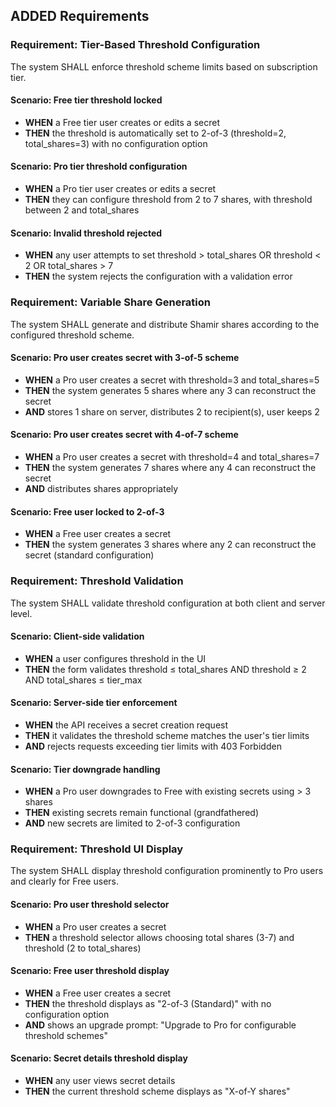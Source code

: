 ## ADDED Requirements

### Requirement: Tier-Based Threshold Configuration

The system SHALL enforce threshold scheme limits based on subscription tier.

#### Scenario: Free tier threshold locked
- **WHEN** a Free tier user creates or edits a secret
- **THEN** the threshold is automatically set to 2-of-3 (threshold=2, total_shares=3) with no configuration option

#### Scenario: Pro tier threshold configuration
- **WHEN** a Pro tier user creates or edits a secret
- **THEN** they can configure threshold from 2 to 7 shares, with threshold between 2 and total_shares

#### Scenario: Invalid threshold rejected
- **WHEN** any user attempts to set threshold > total_shares OR threshold < 2 OR total_shares > 7
- **THEN** the system rejects the configuration with a validation error

### Requirement: Variable Share Generation

The system SHALL generate and distribute Shamir shares according to the configured threshold scheme.

#### Scenario: Pro user creates secret with 3-of-5 scheme
- **WHEN** a Pro user creates a secret with threshold=3 and total_shares=5
- **THEN** the system generates 5 shares where any 3 can reconstruct the secret
- **AND** stores 1 share on server, distributes 2 to recipient(s), user keeps 2

#### Scenario: Pro user creates secret with 4-of-7 scheme
- **WHEN** a Pro user creates a secret with threshold=4 and total_shares=7
- **THEN** the system generates 7 shares where any 4 can reconstruct the secret
- **AND** distributes shares appropriately

#### Scenario: Free user locked to 2-of-3
- **WHEN** a Free user creates a secret
- **THEN** the system generates 3 shares where any 2 can reconstruct the secret (standard configuration)

### Requirement: Threshold Validation

The system SHALL validate threshold configuration at both client and server level.

#### Scenario: Client-side validation
- **WHEN** a user configures threshold in the UI
- **THEN** the form validates threshold ≤ total_shares AND threshold ≥ 2 AND total_shares ≤ tier_max

#### Scenario: Server-side tier enforcement
- **WHEN** the API receives a secret creation request
- **THEN** it validates the threshold scheme matches the user's tier limits
- **AND** rejects requests exceeding tier limits with 403 Forbidden

#### Scenario: Tier downgrade handling
- **WHEN** a Pro user downgrades to Free with existing secrets using > 3 shares
- **THEN** existing secrets remain functional (grandfathered)
- **AND** new secrets are limited to 2-of-3 configuration

### Requirement: Threshold UI Display

The system SHALL display threshold configuration prominently to Pro users and clearly for Free users.

#### Scenario: Pro user threshold selector
- **WHEN** a Pro user creates a secret
- **THEN** a threshold selector allows choosing total shares (3-7) and threshold (2 to total_shares)

#### Scenario: Free user threshold display
- **WHEN** a Free user creates a secret
- **THEN** the threshold displays as "2-of-3 (Standard)" with no configuration option
- **AND** shows an upgrade prompt: "Upgrade to Pro for configurable threshold schemes"

#### Scenario: Secret details threshold display
- **WHEN** any user views secret details
- **THEN** the current threshold scheme displays as "X-of-Y shares"
